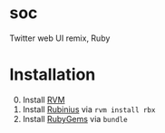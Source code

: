 # soc
Twitter web UI remix, Ruby

Installation
============
0. Install [RVM](https://rvm.io/)
0. Install [Rubinius](http://rubinius.com/) via `rvm install rbx`
0. Install [RubyGems](https://rubygems.org/) via `bundle`

